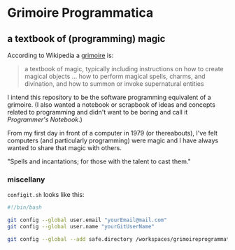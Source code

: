 # Grimoire Programmatica
## a textbook of (programming) magic 

According to Wikipedia a [grimoire](https://en.wikipedia.org/wiki/Grimoire) is:
> a textbook of magic, typically including instructions on how to create magical objects ... how to perform magical spells, charms, and divination, and how to summon or invoke supernatural entities

I intend this repository to be the software programming equivalent of a grimoire. (I also wanted a notebook or scrapbook of ideas and concepts related to programming and didn't want to be boring and call it _Programmer's Notebook_.)

From my first day in front of a computer in 1979 (or thereabouts), I've felt computers (and particularly programming) were magic and I have always wanted to share that magic with others.

"Spells and incantations; for those with the talent to cast them."

### miscellany

`configit.sh` looks like this:
```bash
#!/bin/bash

git config --global user.email "yourEmail@mail.com"
git config --global user.name "yourGitUserName"

git config --global --add safe.directory /workspaces/grimoireprogrammatica
```
